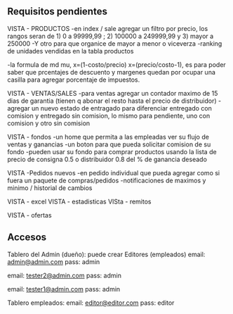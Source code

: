 ## Requisitos pendientes
VISTA - PRODUCTOS
-en index / sale agregar un filtro por precio, los rangos seran de 1) 0 a 99999,99 ; 2) 100000 a 249999,99 y 3) mayor a 250000
-Y otro para que organice de mayor a menor o viceverza
-ranking de unidades vendidas en la tabla productos

-la formula de md mu, x=(1-costo/precio) x=(precio/costo-1), es para poder saber que prcentajes de descuento y margenes quedan por ocupar
una casilla para agregar porcentaje de impuestos.

VISTA - VENTAS/SALES
-para ventas agregar un contador maximo de 15 dias de garantia (tienen q abonar el resto hasta el precio de distribuidor)
-agregar un nuevo estado de entragado para diferenciar entregado con comision y entregado sin comision, lo mismo para pendiente, uno con comision y otro sin comision

VISTA - fondos
-un home que permita a las empleadas ver su flujo de ventas y ganancias
-un boton para que pueda solicitar comision de su fondo
-pueden usar su fondo para comprar productos usando la lista de precio de consigna 0.5 o distribuidor 0.8 del % de ganancia deseado

VISTA -Pedidos nuevos
-en pedido individual que pueda agregar como si fuera un paquete de compras/pedidos
-notificaciones de maximos y minimo / historial de cambios

VISTA - excel
VISTA - estadisticas
VISta - remitos

VISTA - ofertas
## Accesos


Tablero del Admin (dueño):
puede crear Editores (empleados) 
email: admin@admin.com
pass: admin

email: tester2@admin.com
pass: admin

email: tester1@admin.com
pass: admin

Tablero empleados:
email: editor@editor.com
pass: editor

